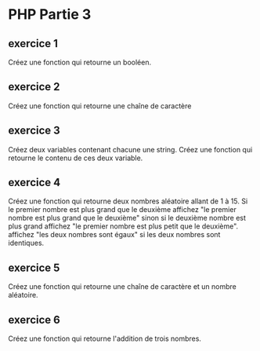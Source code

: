 # PHP Partie 3

## exercice 1

Créez une fonction qui retourne un booléen.

## exercice 2

Créez une fonction qui retourne une chaîne de caractère

## exercice 3

Créez deux variables contenant chacune une string. Créez une fonction qui retourne le contenu de ces deux variable.

## exercice 4

Créez une fonction qui retourne deux nombres aléatoire allant de 1 à 15. Si le premier nombre est plus grand que le deuxième affichez "le premier nombre est plus grand que le deuxième" sinon si le deuxième nombre est plus grand affichez "le premier nombre est plus petit que le deuxième". affichez "les deux nombres sont égaux" si les deux nombres sont identiques.

## exercice 5

Créez une fonction qui retourne une chaîne de caractère et un nombre aléatoire.

## exercice 6

Créez une fonction qui retourne l'addition de trois nombres.


